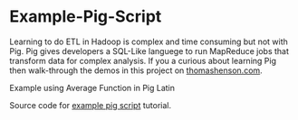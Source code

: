 # Example-Pig-Script
Learning to do ETL in Hadoop is complex and time consuming but not with Pig. Pig gives developers a SQL-Like languege to run MapReduce jobs that transform data for complex analysis. 
If you a curious about learning Pig then walk-through the demos in this project on <a href="http://www.thomashenson.com/example-pig-latin-script/">thomashenson.com</a>.

Example using Average Function in Pig Latin
 

Source code for <a href="http://www.thomashenson.com/example-pig-latin-script/">example pig script</a> tutorial.
